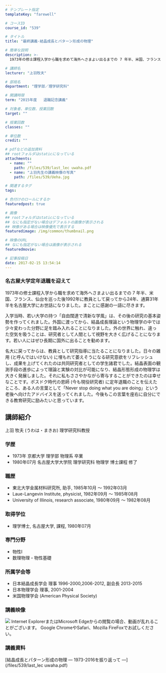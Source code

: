 ```yaml
---
# テンプレート指定
templateKey: "farewell"

# コースID
course_id: "539"

# タイトル
title: "最終講義-結晶成長とパターン形成の物理"

# 簡単な説明
description: >-
  1973年の修士課程入学から職を求めて海外へさまよい出るまでの 7 年半、米国、フランス、仙台を巡った後1992年に教員として戻ってから24年、通算31年半を名古屋大学にお世話になりました。まこと...

# 講師名
lecturer: "上羽牧夫"

# 部局名
department: "理学部／理学研究科"

# 開講時限
term: "2015年度	退職記念講義"

# 対象者、単位数、授業回数
target: ""

# 授業回数
classes: ""

# 単位数
credit: ""

# pdfなどの追加資料
## rootフォルダはstaticになっている
attachments: 
  - name: "" 
    path: /files/539/last_lec uwaha.pdf
  - name: "上羽先生の講義映像の写真" 
    path: /files/539/Ueha.jpg

# 関連するタグ
tags:

# 色付けのロールにするか
featuredpost: true

# 画像
## rootフォルダはstaticになっている
## なにも指定がない場合はデフォルトの画像が表示される
## 映像がある場合は映像優先で表示する
featuredimage: /img/common/thumbnail.png

# 映像のURL
## なにも指定がない場合は画像が表示される
featuredmovie: 

# 記事投稿日
date: 2017-02-15 13:54:14
---
```


### 名古屋大学定年退職を迎えて

1973年の修士課程入学から職を求めて海外へさまよい出るまでの 7 年半、米国、フランス、仙台を巡った後1992年に教員として戻ってから24年、通算31年半を名古屋大学にお世話になりました。まことに感謝の一語に尽きます。

入学当時、若い大学の持つ「自由闊達で清新な学風」は、その後の研究の基本姿勢を作ってくれました。外国に渡ってから、結晶成長理論という物理学の中では少々変わった分野に足を踏み入れることになりました。外の世界に触れ、違った空気を吸うことは、研究者として人間として視野を大きく広げることになります。若い人にはぜひ長期に国外に出ることを勧めます。

名大に戻ってからは、教員として研究指導に当たることになりました。日々の雑用 (と呼んではいけない) に埋もれて萎えそうになる研究意欲をリフレッシュし、成果を上げてくれたのは共同研究者としての学生諸君でした。結晶表面の観測手段の進歩によって理論と実験の対比が可能になり、結晶形態形成の物理学は大きく発展しました。それに私もささやかながら寄与することができたのは幸せなことです。ポスドク時代の恩師 (今も現役研究者) に定年退職のことを伝えたところ、ある人の言葉として「Never stop doing what you are doing」という老後へ向けたアドバイスを送ってくれました。今後もこの言葉を座右に自分にできる教育研究に励みたいと思っています。


## 講師紹介

上羽 牧夫 (うわは・まきお) 理学研究科教授

### 学歴

* 1973年 京都大学 理学部 物理系 卒業
* 1980年07月 名古屋大学大学院 理学研究科 物理学 博士課程 修了

### 職歴

* 東北大学金属材料研究所, 助手, 1985年10月 ～ 1992年03月
* Laue-Langevin Institute, physicist, 1982年09月 ～ 1985年08月
* University of Illinois, research associate, 1980年09月 ～ 1982年08月

### 取得学位

* 理学博士, 名古屋大学, 課程, 1980年07月

### 専門分野

* 物性I
* 数理物理・物性基礎

### 所属学会等

* 日本結晶成長学会 理事 1996-2000,2006-2012, 副会長 2013-2015
* 日本物理学会 理事, 2001-2004
* 米国物理学会 (American Physical Society)


### 講義映像

![](/files/539/Ueha.jpg) Internet ExplorerまたはMicrosoft Edgeからの閲覧の場合、動画が乱れることがございます。
Google ChromeやSafari、Mozilla FireFoxでお試しください。

### 講義資料

[結晶成長とパターン形成の物理 ― 1973-2016を振り返って ―](/files/539/last_lec uwaha.pdf) 
